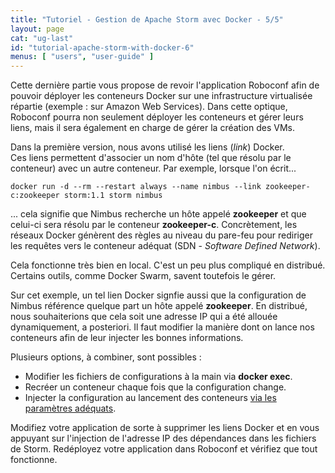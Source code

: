 ```yaml
---
title: "Tutoriel - Gestion de Apache Storm avec Docker - 5/5"
layout: page
cat: "ug-last"
id: "tutorial-apache-storm-with-docker-6"
menus: [ "users", "user-guide" ]
---
```


Cette dernière partie vous propose de revoir l'application Roboconf
afin de pouvoir déployer les conteneurs Docker sur une infrastructure virtualisée
répartie (exemple : sur Amazon Web Services). Dans cette optique, Roboconf pourra
non seulement déployer les conteneurs et gérer leurs liens, mais il sera également
en charge de gérer la création des VMs.

Dans la première version, nous avons utilisé les liens (*link*) Docker.  
Ces liens permettent d'associer un nom d'hôte (tel que résolu par le conteneur)
avec un autre conteneur. Par exemple, lorsque l'on écrit...

```
docker run -d --rm --restart always --name nimbus --link zookeeper-c:zookeeper storm:1.1 storm nimbus
```

... cela signifie que Nimbus recherche un hôte appelé **zookeeper** et que celui-ci sera résolu
par le conteneur **zookeeper-c**. Concrètement, les réseaux Docker génèrent des règles au niveau du
pare-feu pour rediriger les requêtes vers le conteneur adéquat (SDN - *Software Defined Network*).

Cela fonctionne très bien en local. C'est un peu plus compliqué en distribué.  
Certains outils, comme Docker Swarm, savent toutefois le gérer.

Sur cet exemple, un tel lien Docker signfie aussi que la configuration de Nimbus référence
quelque part un hôte appelé **zookeeper**. En distribué, nous souhaiterions que cela soit une adresse
IP qui a été allouée dynamiquement, a posteriori. Il faut modifier la manière dont on lance nos conteneurs
afin de leur injecter les bonnes informations.

Plusieurs options, à combiner, sont possibles :

- Modifier les fichiers de configurations à la main via **docker exec**.
- Recréer un conteneur chaque fois que la configuration change.
- Injecter la configuration au lancement des conteneurs [via les paramètres adéquats](https://hub.docker.com/_/storm/).

Modifiez votre application de sorte à supprimer les liens Docker et en vous appuyant sur l'injection de l'adresse
IP des dépendances dans les fichiers de Storm. Redéployez votre application dans Roboconf et vérifiez que tout fonctionne.
